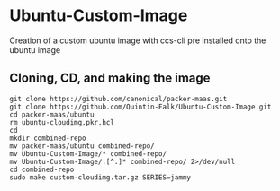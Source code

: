 # Ubuntu-Custom-Image
Creation of a custom ubuntu image with ccs-cli pre installed onto the ubuntu image

<h2>Cloning, CD, and making the image</h2>

    git clone https://github.com/canonical/packer-maas.git
    git clone https://github.com/Quintin-Falk/Ubuntu-Custom-Image.git
    cd packer-maas/ubuntu
    rm ubuntu-cloudimg.pkr.hcl
    cd
    mkdir combined-repo
    mv packer-maas/ubuntu combined-repo/
    mv Ubuntu-Custom-Image/* combined-repo/
    mv Ubuntu-Custom-Image/.[^.]* combined-repo/ 2>/dev/null
    cd combined-repo
    sudo make custom-cloudimg.tar.gz SERIES=jammy
